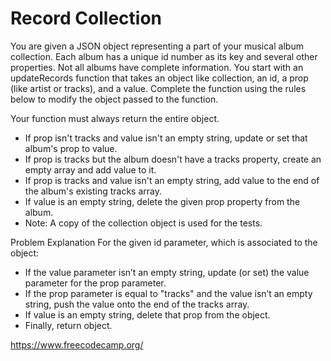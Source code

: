 # Record Collection
You are given a JSON object representing a part of your musical album collection. Each album has a unique id number as its key and several other properties. Not all albums have complete information.
You start with an updateRecords function that takes an object like collection, an id, a prop (like artist or tracks), and a value. Complete the function using the rules below to modify the object passed to the function.

Your function must always return the entire object.
- If prop isn't tracks and value isn't an empty string, update or set that album's prop to value.
- If prop is tracks but the album doesn't have a tracks property, create an empty array and add value to it.
- If prop is tracks and value isn't an empty string, add value to the end of the album's existing tracks array.
- If value is an empty string, delete the given prop property from the album.
- Note: A copy of the collection object is used for the tests.

Problem Explanation
For the given id parameter, which is associated to the object:
- If the value parameter isn’t an empty string, update (or set) the value parameter for the prop parameter.
- If the prop parameter is equal to "tracks" and the value isn’t an empty string, push the value onto the end of the tracks array.
- If value is an empty string, delete that prop from the object.
- Finally, return object.

https://www.freecodecamp.org/